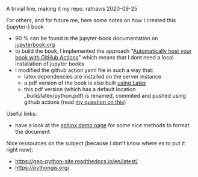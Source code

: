 A trivial line, making it my repo. ratnavis 2020-09-25

For others, and for future me, here some notes on how I created this (jupyter-) book

- 90 % can be found in the jupyter-book documentation on [jupyterbook.org](https://jupyterbook.org)
- to build the book, I implemented the approach "[Automatically host your book with GitHub Actions](https://jupyterbook.org/publish/gh-pages.html#automatically-host-your-book-with-github-actions)" which means that I dont need a local installation of jupyter books
- I modified the github action yaml file in such a way that:
  - latex dependencies are installed on the server instance
  - a pdf version of the book is also built [using Latex](https://jupyterbook.org/advanced/pdf.html#id5)
  - this pdf version (which has a default location \_build/latex/python.pdf) is renamed, commited and pushed using github actions (read [my question on this](https://github.com/executablebooks/meta/discussions/124))
  
Useful links:
- have a look at the [sphinx demo page](https://sphinx-book-theme.readthedocs.io/en/latest/reference/demo.html) for some nice methods to format the document


Nice ressources on the subject (because I don't know where es to put it right now):

- https://geo-python-site.readthedocs.io/en/latest/
- https://pythongis.org/
